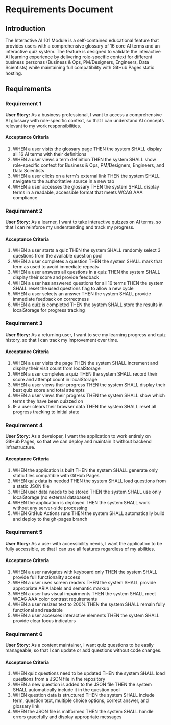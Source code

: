 # Requirements Document

## Introduction

The Interactive AI 101 Module is a self-contained educational feature that provides users with a comprehensive glossary of 16 core AI terms and an interactive quiz system. The feature is designed to validate the interactive AI learning experience by delivering role-specific context for different business personas (Business & Ops, PM/Designers, Engineers, Data Scientists) while maintaining full compatibility with GitHub Pages static hosting.

## Requirements

### Requirement 1

**User Story:** As a business professional, I want to access a comprehensive AI glossary with role-specific context, so that I can understand AI concepts relevant to my work responsibilities.

#### Acceptance Criteria

1. WHEN a user visits the glossary page THEN the system SHALL display all 16 AI terms with their definitions
2. WHEN a user views a term definition THEN the system SHALL show role-specific context for Business & Ops, PM/Designers, Engineers, and Data Scientists
3. WHEN a user clicks on a term's external link THEN the system SHALL navigate to the authoritative source in a new tab
4. WHEN a user accesses the glossary THEN the system SHALL display terms in a readable, accessible format that meets WCAG AAA compliance

### Requirement 2

**User Story:** As a learner, I want to take interactive quizzes on AI terms, so that I can reinforce my understanding and track my progress.

#### Acceptance Criteria

1. WHEN a user starts a quiz THEN the system SHALL randomly select 3 questions from the available question pool
2. WHEN a user completes a question THEN the system SHALL mark that term as used to avoid immediate repeats
3. WHEN a user answers all questions in a quiz THEN the system SHALL display their score and provide feedback
4. WHEN a user has answered questions for all 16 terms THEN the system SHALL reset the used questions flag to allow a new cycle
5. WHEN a user selects an answer THEN the system SHALL provide immediate feedback on correctness
6. WHEN a quiz is completed THEN the system SHALL store the results in localStorage for progress tracking

### Requirement 3

**User Story:** As a returning user, I want to see my learning progress and quiz history, so that I can track my improvement over time.

#### Acceptance Criteria

1. WHEN a user visits the page THEN the system SHALL increment and display their visit count from localStorage
2. WHEN a user completes a quiz THEN the system SHALL record their score and attempt count in localStorage
3. WHEN a user views their progress THEN the system SHALL display their best quiz score and total attempts
4. WHEN a user views their progress THEN the system SHALL show which terms they have been quizzed on
5. IF a user clears their browser data THEN the system SHALL reset all progress tracking to initial state

### Requirement 4

**User Story:** As a developer, I want the application to work entirely on GitHub Pages, so that we can deploy and maintain it without backend infrastructure.

#### Acceptance Criteria

1. WHEN the application is built THEN the system SHALL generate only static files compatible with GitHub Pages
2. WHEN quiz data is needed THEN the system SHALL load questions from a static JSON file
3. WHEN user data needs to be stored THEN the system SHALL use only localStorage (no external databases)
4. WHEN the application is deployed THEN the system SHALL work without any server-side processing
5. WHEN GitHub Actions runs THEN the system SHALL automatically build and deploy to the gh-pages branch

### Requirement 5

**User Story:** As a user with accessibility needs, I want the application to be fully accessible, so that I can use all features regardless of my abilities.

#### Acceptance Criteria

1. WHEN a user navigates with keyboard only THEN the system SHALL provide full functionality access
2. WHEN a user uses screen readers THEN the system SHALL provide appropriate ARIA labels and semantic markup
3. WHEN a user has visual impairments THEN the system SHALL meet WCAG AAA color contrast requirements
4. WHEN a user resizes text to 200% THEN the system SHALL remain fully functional and readable
5. WHEN a user accesses interactive elements THEN the system SHALL provide clear focus indicators

### Requirement 6

**User Story:** As a content maintainer, I want quiz questions to be easily manageable, so that I can update or add questions without code changes.

#### Acceptance Criteria

1. WHEN quiz questions need to be updated THEN the system SHALL load questions from a JSON file in the repository
2. WHEN a new question is added to the JSON file THEN the system SHALL automatically include it in the question pool
3. WHEN question data is structured THEN the system SHALL include term, question text, multiple choice options, correct answer, and glossary link
4. WHEN the JSON file is malformed THEN the system SHALL handle errors gracefully and display appropriate messages